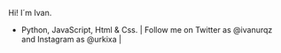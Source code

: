 Hi! I´m Ivan.
- Python, JavaScript, Html & Css.
| Follow me on Twitter as @ivanurqz and Instagram as @urkixa |
